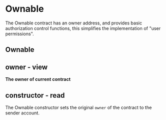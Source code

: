 # Ownable
The Ownable contract has an owner address, and provides basic authorization control functions, this simplifies the implementation of "user permissions".
## Ownable

## owner - view
**The owner of current contract**

## constructor - read
The Ownable constructor sets the original `owner` of the contract to the sender account.
